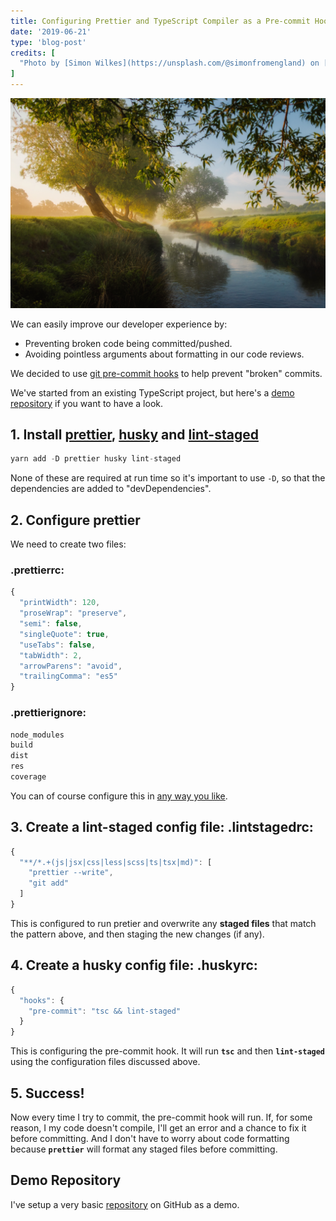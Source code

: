 ```yaml
---
title: Configuring Prettier and TypeScript Compiler as a Pre-commit Hook
date: '2019-06-21'
type: 'blog-post'
credits: [
  "Photo by [Simon Wilkes](https://unsplash.com/@simonfromengland) on [Unsplash](https://unsplash.com/search/photos/stream)"
]
---
```


![stream](./simon-wilkes-691856-unsplash.jpg)

We can easily improve our developer experience by:
* Preventing broken code being committed/pushed.
* Avoiding pointless arguments about formatting in our code reviews.

We decided to use [git pre-commit hooks](https://git-scm.com/book/en/v2/Customizing-Git-Git-Hooks) to help prevent "broken" commits.

We've started from an existing TypeScript project, but here's a [demo repository](https://github.com/JulianG/precommit-hooks-demo) if you want to have a look.

## 1. Install [prettier](https://www.npmjs.com/package/prettier), [husky](https://www.npmjs.com/package/husky) and [lint-staged](https://www.npmjs.com/package/lint-staged)

```js
yarn add -D prettier husky lint-staged
```
None of these are required at run time so it's important to use `-D`, so that the dependencies are added to "devDependencies".

## 2. Configure prettier 

We need to create two files: 
### .prettierrc:

```js
{
  "printWidth": 120,
  "proseWrap": "preserve",
  "semi": false,
  "singleQuote": true,
  "useTabs": false,
  "tabWidth": 2,
  "arrowParens": "avoid",
  "trailingComma": "es5"
}
```

### .prettierignore:

```js
node_modules
build
dist
res
coverage
```
You can of course configure this in [any way you like](https://prettier.io/docs/en/configuration.html).

## 3. Create a lint-staged config file: .lintstagedrc:

```js
{
  "**/*.+(js|jsx|css|less|scss|ts|tsx|md)": [
    "prettier --write",
    "git add"
  ]
}
```
This is configured to run pretier and overwrite any **staged files** that match the pattern above, and then staging the new changes (if any). 

## 4. Create a husky config file: .huskyrc:

```js
{
  "hooks": {
    "pre-commit": "tsc && lint-staged"
  }
}
```

This is configuring the pre-commit hook. It will run **`tsc`** and then **`lint-staged`** using the configuration files discussed above.

## 5. Success!

Now every time I try to commit, the pre-commit hook will run.
If, for some reason, I my code doesn't compile, I'll get an error and a chance to fix it before committing.
And I don't have to worry about code formatting because **`prettier`** will format any staged files before committing.

## Demo Repository

I've setup a very basic [repository](https://github.com/JulianG/precommit-hooks-demo) on GitHub as a demo.